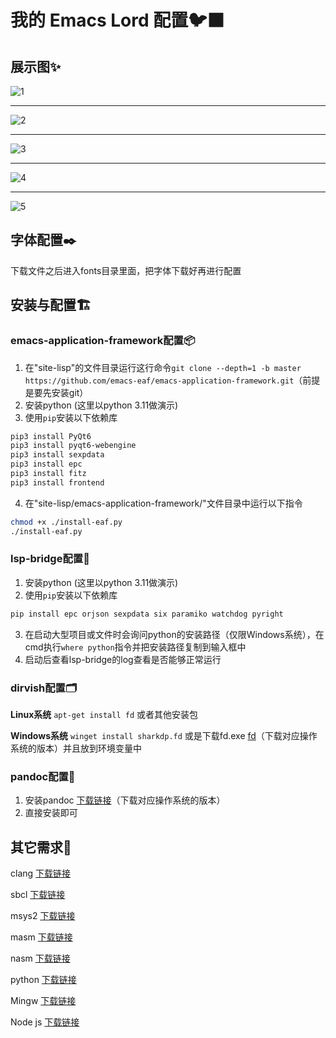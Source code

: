 # 我的 Emacs Lord 配置🐦‍⬛

## 展示图✨

![1](https://github.com/user-attachments/assets/3c8a5f8d-81b5-4a95-ad43-035d0c76a885)
****
![2](https://github.com/user-attachments/assets/498e67d6-b735-4fdd-8250-9b59f243aae7)
****
![3](https://github.com/user-attachments/assets/9b3efd08-bfcf-460f-8677-612d1d1f57a4)
****
![4](https://github.com/user-attachments/assets/1f8dbc87-0cd2-49f9-831d-992505fdc8bb)
****
![5](https://github.com/user-attachments/assets/e311a1c7-76d0-4d9b-a73e-85bc70620f96)

## 字体配置✒️
下载文件之后进入fonts目录里面，把字体下载好再进行配置

## 安装与配置🏗️

### emacs-application-framework配置📦
1. 在"site-lisp"的文件目录运行这行命令`git clone --depth=1 -b master https://github.com/emacs-eaf/emacs-application-framework.git`（前提是要先安装git）
2. 安装python (这里以python 3.11做演示)
3. 使用`pip`安装以下依赖库
```bash
pip3 install PyQt6
pip3 install pyqt6-webengine 
pip3 install sexpdata
pip3 install epc
pip3 install fitz
pip3 install frontend
  ```
4. 在"site-lisp/emacs-application-framework/"文件目录中运行以下指令
```bash
chmod +x ./install-eaf.py
./install-eaf.py
```

### lsp-bridge配置🌉
1. 安装python (这里以python 3.11做演示)
2. 使用`pip`安装以下依赖库
```bash
pip install epc orjson sexpdata six paramiko watchdog pyright
```
3. 在启动大型项目或文件时会询问python的安装路径（仅限Windows系统），在cmd执行`where python`指令并把安装路径复制到输入框中
4. 启动后查看lsp-bridge的log查看是否能够正常运行

### dirvish配置🗂️

**Linux系统** `apt-get install fd` 或者其他安装包

**Windows系统** `winget install sharkdp.fd` 或是下载fd.exe [fd](https://github.com/sharkdp/fd/releases)（下载对应操作系统的版本）并且放到环境变量中

### pandoc配置📑
1. 安装pandoc [下载链接](https://github.com/jgm/pandoc/releases)（下载对应操作系统的版本）
2. 直接安装即可

## 其它需求🎁
clang [下载链接](https://releases.llvm.org/download.html)

sbcl [下载链接](https://www.sbcl.org/platform-table.html)

msys2 [下载链接](https://www.msys2.org/)

masm [下载链接](https://www.masm32.com/download.htm)

nasm [下载链接](https://www.nasm.us/pub/nasm/releasebuilds/?C=M;O=D)

python [下载链接](https://www.python.org/downloads/)

Mingw [下载链接](https://sourceforge.net/projects/mingw/)

Node js [下载链接](https://nodejs.org/zh-cn/download)




